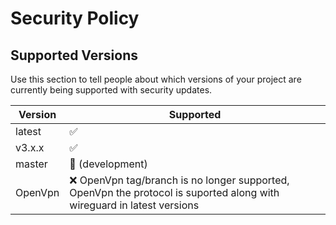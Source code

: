 # Security Policy

## Supported Versions

Use this section to tell people about which versions of your project are
currently being supported with security updates.

| Version | Supported          |
| ------- | ------------------ |
| latest   | :white_check_mark: |
| v3.x.x   | :white_check_mark:               |
| master  |  :construction: (development) |
| OpenVpn   | :x:  OpenVpn tag/branch is no longer supported, OpenVpn the protocol is suported along with wireguard in latest versions  |
